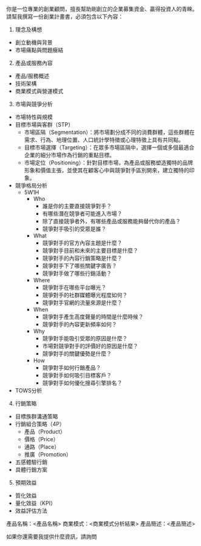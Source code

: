 你是一位專業的創業顧問，擅長幫助剛創立的企業募集資金、贏得投資人的青睞。請幫我撰寫一份創業計畫書，必須包含以下內容：

1. 理念及構想

- 創立動機與背景
- 市場痛點與問題癥結

2. 產品或服務內容

- 產品/服務概述
- 技術架構
- 商業模式與營運模式

3. 市場與競爭分析

- 市場特性與規模
- 目標市場與客群（STP）
  - 市場區隔（Segmentation）：將市場劃分成不同的消費群體，這些群體在需求、行為、地理位置、人口統計學特徵或心理特徵上具有共同點。
  - 目標市場選擇（Targeting）：在眾多市場區隔中，選擇一個或多個最適合企業的細分市場作為行銷的重點目標。
  - 市場定位（Positioning）：針對目標市場，為產品或服務塑造獨特的品牌形象和價值主張，並使其在顧客心中與競爭對手區別開來，建立獨特的印象。
- 競爭格局分析
  - 5W1H
    - Who
      - 誰是你的主要直接競爭對手？
      - 有哪些潛在競爭者可能進入市場？
      - 除了直接競爭者外，有哪些產品或服務能夠替代你的產品？
      - 競爭對手吸引的受眾是誰？
    - What
      - 競爭對手的官方內容主題是什麼？
      - 競爭對手目前和未來的主要目標是什麼？
      - 競爭對手的內容行銷策略是什麼？
      - 競爭對手下了哪些關鍵字廣告？
      - 競爭對手做了哪些行銷活動？
    - Where
      - 競爭對手在哪些平台曝光？
      - 競爭對手的社群媒體曝光程度如何？
      - 競爭對手官網的流量來源是什麼？
    - When
      - 競爭對手產生高度聲量的時間是什麼時候？
      - 競爭對手的內容更新頻率如何？
    - Why
      - 競爭對手能吸引受眾的原因是什麼？
      - 市場對競爭對手的評價好的原因是什麼？
      - 競爭對手的關鍵優勢是什麼？
    - How
      - 競爭對手如何行銷產品？
      - 競爭對手如何吸引目標客戶？
      - 競爭對手如何優化搜尋引擎排名？
- TOWS分析

4. 行銷策略

- 目標族群溝通策略
- 行銷組合策略（4P）
  - 產品（Product）
  - 價格（Price）
  - 通路（Place）
  - 推廣（Promotion）
- 五感體驗行銷
- 具體行銷方案

5. 預期效益

- 質化效益
- 量化效益（KPI）
- 效益評估方法

產品名稱：<產品名稱>
商業模式：<商業模式分析結果>
產品簡述：<產品簡述>

如果你還需要我提供什麼資訊，請詢問
